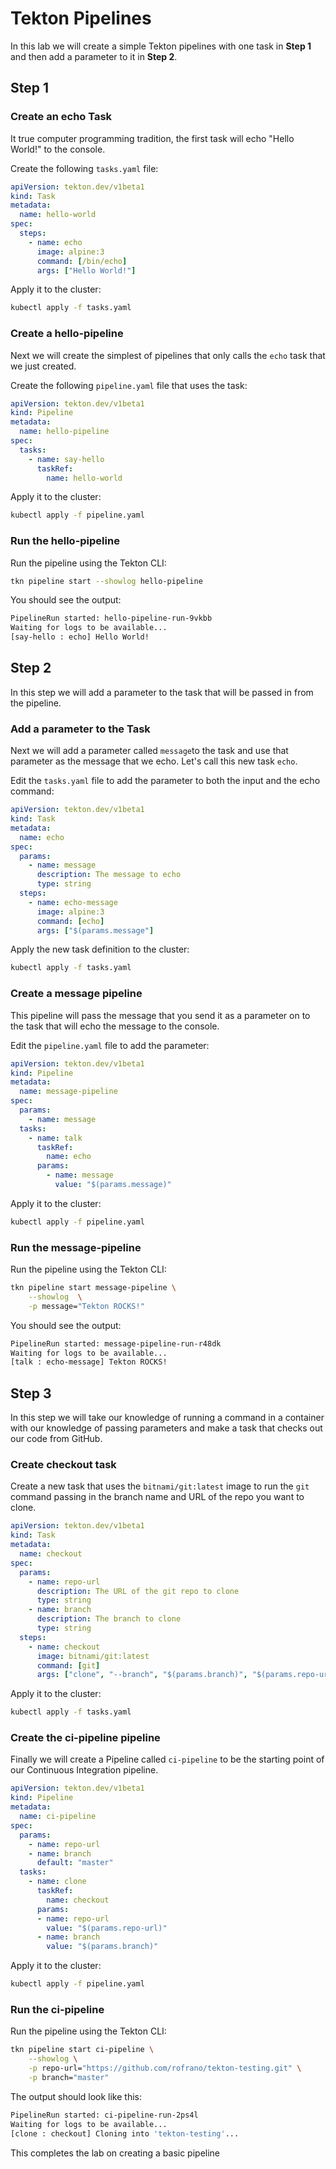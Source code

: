# Tekton Pipelines

In this lab we will create a simple Tekton pipelines with one task in **Step 1** and then add a parameter to it in **Step 2**.

## Step 1

### Create an echo Task

It true computer programming tradition, the first task will echo "Hello World!" to the console.

Create the following `tasks.yaml` file:

```yaml
apiVersion: tekton.dev/v1beta1
kind: Task
metadata:
  name: hello-world
spec:
  steps:
    - name: echo
      image: alpine:3
      command: [/bin/echo]
      args: ["Hello World!"]
```

Apply it to the cluster:

```bash
kubectl apply -f tasks.yaml
```

### Create a hello-pipeline

Next we will create the simplest of pipelines that only calls the `echo` task that we just created.

Create the following `pipeline.yaml` file that uses the task:

```yaml
apiVersion: tekton.dev/v1beta1
kind: Pipeline
metadata:  
  name: hello-pipeline
spec:
  tasks:
    - name: say-hello
      taskRef:
        name: hello-world
```

Apply it to the cluster:

```bash
kubectl apply -f pipeline.yaml
```

### Run the hello-pipeline

Run the pipeline using the Tekton CLI:

```bash
tkn pipeline start --showlog hello-pipeline
```

You should see the output:

```bash
PipelineRun started: hello-pipeline-run-9vkbb
Waiting for logs to be available...
[say-hello : echo] Hello World!
```

## Step 2

In this step we will add a parameter to the task that will be passed in from the pipeline.

### Add a parameter to the Task

Next we will add a parameter called `message`to the task and use that parameter as the message that we echo. Let's call this new task `echo`.

Edit the `tasks.yaml` file to add the parameter to both the input and the echo command:

```yaml
apiVersion: tekton.dev/v1beta1
kind: Task
metadata:
  name: echo
spec:
  params:
    - name: message
      description: The message to echo
      type: string
  steps:
    - name: echo-message
      image: alpine:3
      command: [echo]
      args: ["$(params.message"]
```

Apply the new task definition to the cluster:

```bash
kubectl apply -f tasks.yaml
```

### Create a message pipeline

This pipeline will pass the message that you send it as a parameter on to the task that will echo the message to the console.

Edit the `pipeline.yaml` file to add the parameter:

```yaml
apiVersion: tekton.dev/v1beta1
kind: Pipeline
metadata:  
  name: message-pipeline
spec:
  params:
    - name: message
  tasks:
    - name: talk
      taskRef:
        name: echo
      params:
        - name: message
          value: "$(params.message)"
```

Apply it to the cluster:

```bash
kubectl apply -f pipeline.yaml
```

### Run the message-pipeline

Run the pipeline using the Tekton CLI:

```bash
tkn pipeline start message-pipeline \
    --showlog  \
    -p message="Tekton ROCKS!"
```

You should see the output:

```bash
PipelineRun started: message-pipeline-run-r48dk
Waiting for logs to be available...
[talk : echo-message] Tekton ROCKS!
```

## Step 3

In this step we will take our knowledge of running a command in a container with our knowledge of passing parameters and make a task that checks out our code from GitHub.

### Create checkout task

Create a new task that uses the `bitnami/git:latest` image to run the `git` command passing in the branch name and URL of the repo you want to clone.

```yaml
apiVersion: tekton.dev/v1beta1
kind: Task
metadata:
  name: checkout
spec:
  params:
    - name: repo-url
      description: The URL of the git repo to clone
      type: string
    - name: branch
      description: The branch to clone
      type: string
  steps:
    - name: checkout
      image: bitnami/git:latest
      command: [git]
      args: ["clone", "--branch", "$(params.branch)", "$(params.repo-url)"]
```

Apply it to the cluster:

```bash
kubectl apply -f tasks.yaml
```

### Create the ci-pipeline pipeline

Finally we will create a Pipeline called `ci-pipeline` to be the starting point of our Continuous Integration pipeline.

```yaml
apiVersion: tekton.dev/v1beta1
kind: Pipeline
metadata:  
  name: ci-pipeline
spec:
  params:
    - name: repo-url
    - name: branch
      default: "master"
  tasks:
    - name: clone
      taskRef:
        name: checkout
      params:
      - name: repo-url
        value: "$(params.repo-url)"
      - name: branch
        value: "$(params.branch)"
```

Apply it to the cluster:

```bash
kubectl apply -f pipeline.yaml
```

### Run the ci-pipeline

Run the pipeline using the Tekton CLI:

```bash
tkn pipeline start ci-pipeline \
    --showlog \
    -p repo-url="https://github.com/rofrano/tekton-testing.git" \
    -p branch="master"
```

The output should look like this:

```bash
PipelineRun started: ci-pipeline-run-2ps4l
Waiting for logs to be available...
[clone : checkout] Cloning into 'tekton-testing'...
```

This completes the lab on creating a basic pipeline
